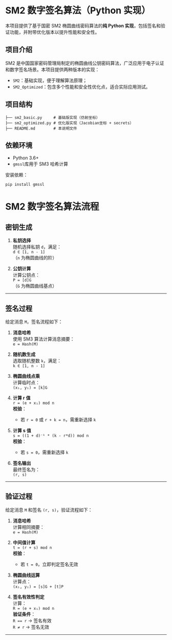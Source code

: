 # SM2 数字签名算法（Python 实现）

本项目提供了基于国密 SM2 椭圆曲线密码算法的**纯 Python 实现**，包括签名和验证功能，并附带优化版本以提升性能和安全性。

## 项目介绍

SM2 是中国国家密码管理局制定的椭圆曲线公钥密码算法，广泛应用于电子认证和数字签名场景。本项目提供两种版本的实现：

- `SM2`：基础实现，便于理解算法原理；
- `SM2_Optimized`：包含多个性能和安全性优化点，适合实际应用测试。
## 项目结构
```
├── sm2_basic.py     # 基础版实现（仿射坐标）
├── sm2_optimized.py # 优化版实现（Jacobian坐标 + secrets）
├── README.md        # 本说明文件
```
## 依赖环境

- Python 3.6+
- `gmssl`库用于 SM3 哈希计算

安装依赖：

```bash
pip install gmssl

```

# SM2 数字签名算法流程

## 密钥生成

1. **私钥选择**  
   随机选择私钥 `d`，满足：  
   `d ∈ [1, n - 1]`  
   （`n` 为椭圆曲线的阶）

2. **公钥计算**  
   计算公钥点：  
   `P = [d]G`  
   （`G` 为椭圆曲线基点）

---

## 签名过程

给定消息 `M`，签名流程如下：

1. **消息哈希**  
   使用 SM3 算法计算消息摘要：  
   `e = Hash(M)`

2. **随机数生成**  
   选取随机整数 `k`，满足：  
   `k ∈ [1, n - 1]`

3. **椭圆曲线点乘**  
   计算临时点：  
   `(x₁, y₁) = [k]G`

4. **计算 r 值**  
   `r = (e + x₁) mod n`  
   **校验**：  
   - 若 `r = 0` 或 `r + k = n`，需重新选择 `k`

5. **计算 s 值**  
   `s = ((1 + d)⁻¹ * (k - r*d)) mod n`  
   **校验**：  
   - 若 `s = 0`，需重新选择 `k`

6. **签名输出**  
   最终签名为：  
   `(r, s)`

---

## 验证过程

给定消息 `M` 和签名 `(r, s)`，验证流程如下：

1. **消息哈希**  
   计算相同摘要：  
   `e = Hash(M)`

2. **中间值计算**  
   `t = (r + s) mod n`  
   **校验**：  
   - 若 `t = 0`，立即判定签名无效

3. **椭圆曲线运算**  
   计算点：  
   `(x₁, y₁) = [s]G + [t]P`

4. **签名有效性判定**  
   计算：  
   `R = (e + x₁) mod n`  
   **验证条件**：  
   `R == r` → 签名有效  
   `R ≠ r` → 签名无效

---